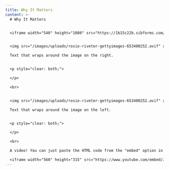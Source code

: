 ```yaml
---
title: Why It Matters
content: >-
  # Why It Matters


  <iframe width="540" height="1080" src="https://1b15c22b.sibforms.com/serve/MUIFAFtKxL9wJ5U5yLV6EWaVCzUhC5GDmSSKTnos-fC9-uwu6m9FQLsHnKxQRwA1IMgbriWO3ttx-d2oVCc-_v1n1dEG27murWgJFBbiJdMmczQxcU7DrEEg__0qqbRKvWcQ3_G_eD_wZjep3BTaVlz6sacMiC1gOMutAelqWDaa7lgFiSCQ3QhvkMEOAR6GvwEvFi3ujFzzSezU" frameborder="0" scrolling="auto" allowfullscreen style="display: block;margin-left: auto;margin-right: auto;max-width: 100%;"></iframe>


  <img src="/images/uploads/rosie-riveter-gettyimages-653400252.avif" alt="Description" style="float: left; margin-right: 15px; width: 50%;">

  Text that wraps around the image on the right.


  <p style="clear: both;">

  </p>

  <br>


  <img src="/images/uploads/rosie-riveter-gettyimages-653400252.avif" alt="Description" style="float: right; margin-left: 15px; width: 50%;">

  Text that wraps around the image on the left.


  <p style="clear: both;">

  </p>

  <br>

  A video! You can just paste the HTML code from the "embed" option in youtube:

  <iframe width="560" height="315" src="https://www.youtube.com/embed/JXOxR8Z4h8k?si=N28gFNu3FyBDbcPC" title="YouTube video player" frameborder="0" allow="accelerometer; autoplay; clipboard-write; encrypted-media; gyroscope; picture-in-picture; web-share" referrerpolicy="strict-origin-when-cross-origin" allowfullscreen></iframe>
---
```

